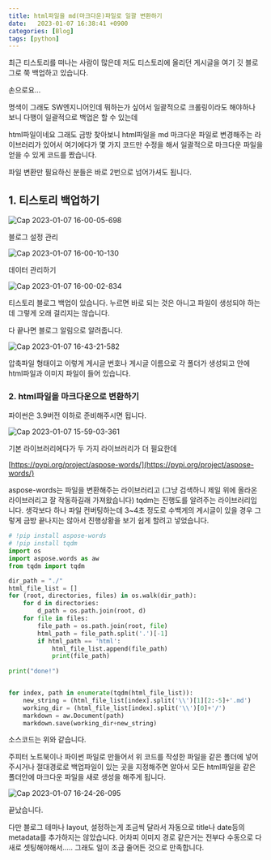 ```yaml
---
title: html파일을 md(마크다운)파일로 일괄 변환하기
date:   2023-01-07 16:38:41 +0900
categories: [Blog]
tags: [python]
---
```


최근 티스토리를 떠나는 사람이 많은데 저도 티스토리에 올리던 게시글을 여기 깃 블로그로 쭉 백업하고 있습니다.

손으로요...

명색이 그래도 SW엔지니어인데 뭐하는가 싶어서 일괄적으로 크롤링이라도 해야하나 보니 다행이 일괄적으로 백업은 할 수 있는데

html파일이네요 그래도 금방 찾아보니 html파일을 md 마크다운 파일로 변경해주는 라이브러리가 있어서 여기에다가 몇 가지 코드만 수정을 해서 일괄적으로 마크다운 파일을 얻을 수 있게 코드를 짰습니다.

파일 변환만 필요하신 분들은 바로 2번으로 넘어가셔도 됩니다.

## 1. 티스토리 백업하기

![Cap 2023-01-07 16-00-05-698](https://user-images.githubusercontent.com/85277660/211139849-7eb45dcb-35e8-4db2-806f-37d609503e8a.png)

블로그 설정 관리

![Cap 2023-01-07 16-00-10-130](https://user-images.githubusercontent.com/85277660/211139855-ace3bb7c-5ba7-4974-b1f8-3de47221c33f.png)

데이터 관리하기

![Cap 2023-01-07 16-00-02-834](https://user-images.githubusercontent.com/85277660/211139860-011027d6-f444-4c47-8581-699ec6af5d95.png)

티스토리 블로그 백업이 있습니다. 누르면 바로 되는 것은 아니고 파일이 생성되야 하는데 그렇게 오래 걸리지는 않습니다.

다 끝나면 블로그 알림으로 알려줍니다.

![Cap 2023-01-07 16-43-21-582](https://user-images.githubusercontent.com/85277660/211139949-a27d8ff6-1718-4d6f-a245-3bf3072fb63f.png)

압축파일 형태이고 이렇게 게시글 번호나 게시글 이름으로 각 폴더가 생성되고 안에 html파일과 이미지 파일이 들어 있습니다.


### 2. html파일을 마크다운으로 변환하기

파이썬은 3.9버전 이하로 준비해주시면 됩니다.

![Cap 2023-01-07 15-59-03-361](https://user-images.githubusercontent.com/85277660/211139985-93dedee2-5d95-4e05-9801-af7354ebfa69.png)

기본 라이브러리에다가 두 가지 라이브러리가 더 필요한데 

[https://pypi.org/project/aspose-words/](https://pypi.org/project/aspose-words/)

aspose-words는 파일을 변환해주는 라이브러리고 (그냥 검색하니 제일 위에 올라온 라이브러리고 잘 작동하길래 가져왔습니다)
tqdm는 진행도를 알려주는 라이브러리입니다. 생각보다 하나 파일 컨버팅하는데 3~4초 정도로 수백게의 게시글이 있을 경우 그렇게 금방 끝나지는 않아서 진행상황을 보기 쉽게 할려고 넣었습니다.

```py
# !pip install aspose-words
# !pip install tqdm
import os
import aspose.words as aw
from tqdm import tqdm

dir_path = "./"
html_file_list = []
for (root, directories, files) in os.walk(dir_path):
    for d in directories:
        d_path = os.path.join(root, d)
    for file in files:
        file_path = os.path.join(root, file)
        html_path = file_path.split('.')[-1]
        if html_path == 'html':
            html_file_list.append(file_path)
            print(file_path)
            
print("done!")


for index, path in enumerate(tqdm(html_file_list)):
    new_string = (html_file_list[index].split('\\')[1][2:-5]+'.md')
    working_dir = (html_file_list[index].split('\\')[0]+'/')
    markdown = aw.Document(path)
    markdown.save(working_dir+new_string)
```

소스코드는 위와 같습니다.

주피터 노트북이나 파이썬 파일로 만들어서 위 코드를 작성한 파일을 같은 폴더에 넣어주시거나 절대경로로 백업파일이 있는 곳을 지정해주면 알아서 모든 html파일을 같은 폴더안에 마크다운 파일을 새로 생성을 해주게 됩니다.

![Cap 2023-01-07 16-24-26-095](https://user-images.githubusercontent.com/85277660/211140095-9e1e390e-c562-4c24-a5c7-58a1b2c467cd.png)

끝났습니다.

다만 블로그 테마나 layout, 설정하는게 조금씩 달라서 자동으로 title나 date등의 metadata를 추가하지는 않았습니다. 어차피 이미지 경로 같은거는 전부다 수동으로 다 새로 셋팅해야해서..... 그래도 일이 조금 줄어든 것으로 만족합니다.